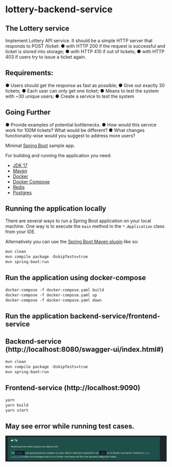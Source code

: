 # lottery-backend-service
## The Lottery service
Implement Lottery API service. It should be a simple HTTP server that responds to
POST /ticket:
● with HTTP 200 if the request is successful and ticket is stored into storage;
● with HTTP 410 if out of tickets;
● with HTTP 403 if users try to issue a ticket again.

## Requirements:
● Users should get the response as fast as possible;
● Give out exactly 30 tickets;
● Each user can only get one ticket;
● Means to test the system with ~30 unique users;
● Create a service to test the system

## Going Further
● Provide examples of potential bottlenecks.
● How would this service work for 100M tickets? What would be different?
● What changes functionality-wise would you suggest to address more users?

Minimal [Spring Boot](http://projects.spring.io/spring-boot/) sample app.

For building and running the application you need:

- [JDK 17](http://www.oracle.com/technetwork/java/javase/downloads/jdk8-downloads-2133151.html)
- [Maven](https://maven.apache.org)
- [Docker](https://www.docker.com/)
- [Docker Compose](https://www.docker.com/)
- [Redis](https://redis.io/)
- [Postgres](https://www.postgresql.org/)

## Running the application locally

There are several ways to run a Spring Boot application on your local machine. One way is to execute the `main` method in the `*.Application` class from your IDE.

Alternatively you can use the [Spring Boot Maven plugin](https://docs.spring.io/spring-boot/docs/current/reference/html/build-tool-plugins-maven-plugin.html) like so:

```shell
mvn clean
mvn compile package -DskipTests=true
mvn spring-boot:run
```

## Run the application using docker-compose

```shell
docker-compose -f docker-compose.yaml build
docker-compose -f docker-compose.yaml up
docker-compose -f docker-compose.yaml down
```

## Run the application backend-service/frontend-service

## Backend-service (http://localhost:8080/swagger-ui/index.html#)
```shell
mvn clean
mvn compile package -DskipTests=true
mvn spring-boot:run
```

## Frontend-service (http://localhost:9090)
```shell
yarn
yarn build
yarn start
```

## May see error while running test cases.
![img.png](img.png)
